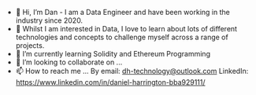 - 👋 Hi, I’m Dan - I am a Data Engineer and have been working in the industry since 2020.
- 👀 Whilst I am interested in Data, I love to learn about lots of different technologies and concepts to challenge myself across a range of projects.
- 🌱 I’m currently learning Solidity and Ethereum Programming
- 💞️ I’m looking to collaborate on ...
- 📫 How to reach me ... By email: dh-technology@outlook.com LinkedIn: https://www.linkedin.com/in/daniel-harrington-bba929111/

<!---
dh530/dh530 is a ✨ special ✨ repository because its `README.md` (this file) appears on your GitHub profile.
You can click the Preview link to take a look at your changes.
--->
